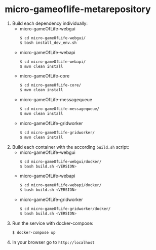 # micro-gameoflife-metarepository

1. Build each dependency individually:
      * micro-gameOfLife-webgui
        ```bash
        $ cd micro-gameOfLife-webgui/
        $ bash install_dev_env.sh
        ```
      * micro-gameOfLife-webapi
        ```bash
        $ cd micro-gameOfLife-webapi/
        $ mvn clean install
        ```
      * micro-gameOfLife-core
        ```bash
        $ cd micro-gameOfLife-core/
        $ mvn clean install
        ```
      * micro-gameOfLife-messagequeue
        ```bash
        $ cd micro-gameOfLife-messagequeue/
        $ mvn clean install
        ```
      * micro-gameOfLife-gridworker
        ```bash
        $ cd micro-gameOfLife-gridworker/
        $ mvn clean install
        ```
2. Build each container with the according `build.sh` script: 
      * micro-gameOfLife-webgui
        ```bash
        $ cd micro-gameOfLife-webgui/docker/
        $ bash build.sh <VERSION>
        ```
      * micro-gameOfLife-webapi
        ```bash
        $ cd micro-gameOfLife-webapi/docker/
        $ bash build.sh <VERSION>
        ```
      * micro-gameOfLife-gridworker
        ```bash
        $ cd micro-gameOfLife-gridworker/docker/
        $ bash build.sh <VERSION>
        ```
3. Run the service with docker-compose:
    ```bash
    $ docker-compose up
    ```
4. In your browser go to `http://localhost`